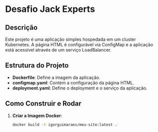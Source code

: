 # Desafio Jack Experts

## Descrição
Este projeto é uma aplicação simples hospedada em um cluster Kubernetes. A página HTML é configurável via ConfigMap e a aplicação está acessível através de um serviço LoadBalancer.

## Estrutura do Projeto
- **Dockerfile**: Define a imagem da aplicação.
- **configmap.yaml**: Contém a configuração da página HTML.
- **deployment.yaml**: Define o deployment e o serviço da aplicação.

## Como Construir e Rodar
1. **Criar a Imagem Docker**:
   ```bash
   docker build -t igorguimaraes/meu-site:latest .
